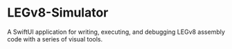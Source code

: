 # LEGv8-Simulator
A SwiftUI application for writing, executing, and debugging LEGv8 assembly code with a series of visual tools.
